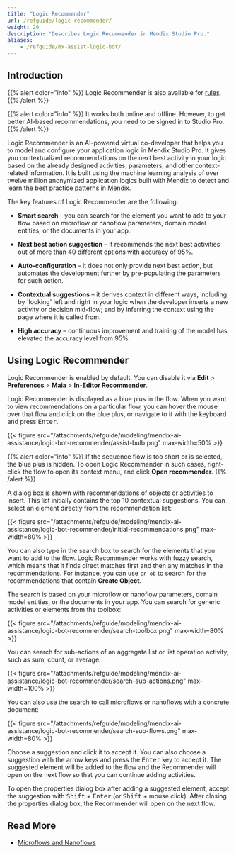 ```yaml
---
title: "Logic Recommender"
url: /refguide/logic-recommender/
weight: 20
description: "Describes Logic Recommender in Mendix Studio Pro."
aliases:
    - /refguide/mx-assist-logic-bot/
---
```


## Introduction 

{{% alert color="info" %}}
Logic Recommender is also available for [rules](/refguide/rules/).
{{% /alert %}}

{{% alert color="info" %}}
It works both online and offline. However, to get better AI-based recommendations, you need to be signed in to Studio Pro.
{{% /alert %}}

Logic Recommender is an AI-powered virtual co-developer that helps you to model and configure your application logic in Mendix Studio Pro. It gives you contextualized recommendations on the next best activity in your logic based on the already designed activities, parameters, and other context-related information. It is built using the machine learning analysis of over twelve million anonymized application logics built with Mendix to detect and learn the best practice patterns in Mendix.

The key features of Logic Recommender are the following:

* **Smart search** - you can search for the element you want to add to your flow based on microflow or nanoflow parameters, domain model entities, or the documents in your app.

* **Next best action suggestion** – it recommends the next best activities out of more than 40 different options with accuracy of 95%. 
* **Auto-configuration** – it does not only provide next best action, but automates the development further by pre-populating the parameters for such action.
* **Contextual suggestions** – it derives context in different ways, including by 'looking' left and right in your logic when the developer inserts a new activity or decision mid-flow; and by inferring the context using the page where it is called from.  
* **High accuracy** – continuous improvement and training of the model has elevated the accuracy level from 95%.

## Using Logic Recommender

Logic Recommender is enabled by default. You can disable it via **Edit** > **Preferences** > **Maia** > **In-Editor Recommender**. 

Logic Recommender is displayed as a blue plus in the flow. When you want to view recommendations on a particular flow, you can hover the mouse over that flow and click on the blue plus, or navigate to it with the keyboard and press <kbd>Enter</kbd>.

{{< figure src="/attachments/refguide/modeling/mendix-ai-assistance/logic-bot-recommender/assist-bulb.png" max-width=50% >}}

{{% alert color="info" %}}
If the sequence flow is too short or is selected, the blue plus is hidden. To open Logic Recommender in such cases, right-click the flow to open its context menu, and click **Open recommender**.
{{% /alert %}}

A dialog box is shown with recommendations of objects or activities to insert. This list initially contains the top 10 contextual suggestions. You can select an element directly from the recommendation list:

{{< figure src="/attachments/refguide/modeling/mendix-ai-assistance/logic-bot-recommender/initial-recommendations.png" max-width=80% >}}

You can also type in the search box to search for the elements that you want to add to the flow. Logic Recommender works with fuzzy search, which means that it finds direct matches first and then any matches in the recommendations. For instance, you can use `cr ob`  to search for the recommendations that contain **Create Object**.

The search is based on your microflow or nanoflow parameters, domain model entities, or the documents in your app. You can search for generic activities or elements from the toolbox:

{{< figure src="/attachments/refguide/modeling/mendix-ai-assistance/logic-bot-recommender/search-toolbox.png" max-width=80% >}}

You can search for sub-actions of an aggregate list or list operation activity, such as sum, count, or average:

{{< figure src="/attachments/refguide/modeling/mendix-ai-assistance/logic-bot-recommender/search-sub-actions.png" max-width=100% >}}

You can also use the search to call microflows or nanoflows with a concrete document:

{{< figure src="/attachments/refguide/modeling/mendix-ai-assistance/logic-bot-recommender/search-sub-flows.png" max-width=80% >}}

Choose a suggestion and click it to accept it. You can also choose a suggestion with the arrow keys and press the <kbd>Enter</kbd> key to accept it. The suggested element will be added to the flow and the Recommender will open on the next flow so that you can continue adding activities.

To open the properties dialog box after adding a suggested element, accept the suggestion with <kbd>Shift</kbd> + <kbd>Enter</kbd> (or <kbd>Shift</kbd> + mouse click). After closing the properties dialog box, the Recommender will open on the next flow.

## Read More

* [Microflows and Nanoflows](/refguide/microflows-and-nanoflows/)

